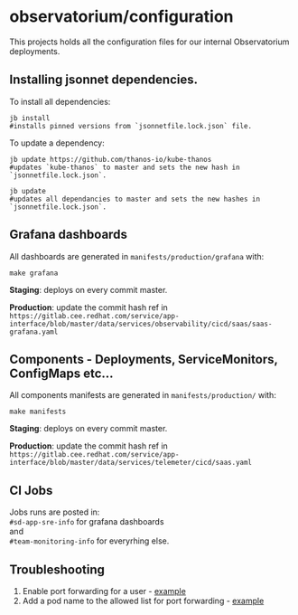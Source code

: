 # observatorium/configuration
This projects holds all the configuration files for our internal Observatorium deployments.

## Installing jsonnet dependencies.
To install all dependencies:
```
jb install
#installs pinned versions from `jsonnetfile.lock.json` file.
```

To update a dependency:
```
jb update https://github.com/thanos-io/kube-thanos
#updates `kube-thanos` to master and sets the new hash in `jsonnetfile.lock.json`.

jb update
#updates all dependancies to master and sets the new hashes in `jsonnetfile.lock.json`.
```

## Grafana dashboards
All dashboards are generated in `manifests/production/grafana` with:
```
make grafana
```

**Staging**: deploys on every commit master.

**Production**: update the commit hash ref in `https://gitlab.cee.redhat.com/service/app-interface/blob/master/data/services/observability/cicd/saas/saas-grafana.yaml`


## Components - Deployments, ServiceMonitors, ConfigMaps etc...
All components manifests are generated in `manifests/production/` with:
```
make manifests
```
**Staging**: deploys on every commit master.

**Production**: update the commit hash ref in `https://gitlab.cee.redhat.com/service/app-interface/blob/master/data/services/telemeter/cicd/saas.yaml`


## CI Jobs
Jobs runs are posted in:<br/>
`#sd-app-sre-info` for grafana dashboards <br/>
and <br/>
`#team-monitoring-info` for everyrhing else.

## Troubleshooting
1. Enable port forwarding for a user - [example](
https://gitlab.cee.redhat.com/service/app-interface/-/blob/ee91aac666ee39a273332c59ad4bdf7e0f50eeba/data/teams/telemeter/users/fbranczy.yml#L14)
2. Add a pod name to the allowed list for port forwarding - [example](
https://gitlab.cee.redhat.com/service/app-interface/-/blob/ee91aac666ee39a273332c59ad4bdf7e0f50eeba/resources/app-sre/telemeter-production/observatorium-allow-port-forward.role.yaml#L10)


